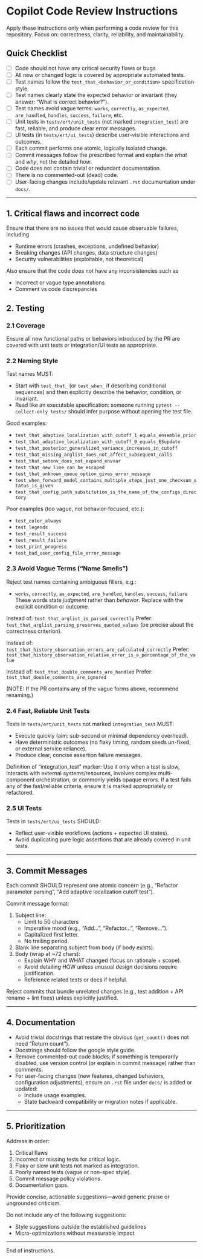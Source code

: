 # Copilot Code Review Instructions

Apply these instructions only when performing a code review for this repository.
Focus on: correctness, clarity, reliability, and maintainability.

## Quick Checklist

- [ ] Code should not have any critical security flaws or bugs
- [ ] All new or changed logic is covered by appropriate automated tests.
- [ ] Test names follow the `test_that_<behavior_or_condition>` specification style.
- [ ] Test names clearly state the expected behavior or invariant (they answer: “What is correct behavior?”).
- [ ] Test names avoid vague terms: `works`, `correctly`, `as_expected`, `are_handled`, `handles`, `success`, `failure`, etc.
- [ ] Unit tests in `tests/ert/unit_tests` (not marked `integration_test`) are fast, reliable, and produce clear error messages.
- [ ] UI tests (in `tests/ert/ui_tests`) describe user-visible interactions and outcomes.
- [ ] Each commit performs one atomic, logically isolated change.
- [ ] Commit messages follow the prescribed format and explain the *what* and *why*, not the detailed *how*.
- [ ] Code does not contain trivial or redundant documentation.
- [ ] There is no commented-out (dead) code.
- [ ] User-facing changes include/update relevant `.rst` documentation under `docs/`.

---

## 1. Critical flaws and incorrect code


Ensure that there are no issues that would cause observable failures, including

* Runtime errors (crashes, exceptions, undefined behavior)
* Breaking changes (API changes, data structure changes)
* Security vulnerabilities (exploitable, not theoretical)

Also ensure that the code does not have any inconsistencies such as

* Incorrect or vague type annotations
* Comment vs code discrepancies


## 2. Testing

### 2.1 Coverage
Ensure all new functional paths or behaviors introduced by the PR are covered with unit tests or integration/UI tests as appropriate.

### 2.2 Naming Style
Test names MUST:
- Start with `test_that_` (or `test_when_` if describing conditional sequences) and then explicitly describe the behavior, condition, or invariant.
- Read like an executable specification: someone running `pytest --collect-only tests/` should infer purpose without opening the test file.

Good examples:
- `test_that_adaptive_localization_with_cutoff_1_equals_ensemble_prior`
- `test_that_adaptive_localization_with_cutoff_0_equals_ESupdate`
- `test_that_posterior_generalized_variance_increases_in_cutoff`
- `test_that_missing_arglist_does_not_affect_subsequent_calls`
- `test_that_setenv_does_not_expand_envvar`
- `test_that_new_line_can_be_escaped`
- `test_that_unknown_queue_option_gives_error_message`
- `test_when_forward_model_contains_multiple_steps_just_one_checksum_status_is_given`
- `test_that_config_path_substitution_is_the_name_of_the_configs_directory`

Poor examples (too vague, not behavior-focused, etc.):
- `test_color_always`
- `test_legends`
- `test_result_success`
- `test_result_failure`
- `test_print_progress`
- `test_bad_user_config_file_error_message`

### 2.3 Avoid Vague Terms (“Name Smells”)
Reject test names containing ambiguous fillers, e.g.:
- `works`, `correctly`, `as_expected`, `are_handled`, `handles`, `success`, `failure`
These words state *judgment* rather than *behavior*. Replace with the explicit condition or outcome.

Instead of: `test_that_arglist_is_parsed_correctly`
Prefer: `test_that_arglist_parsing_preserves_quoted_values` (be precise about the correctness criterion).

Instead of: `test_that_history_observation_errors_are_calculated_correctly`
Prefer: `test_that_history_observation_relative_error_is_a_percentage_of_the_value`

Instead of: `test_that_double_comments_are_handled`
Prefer: `test_that_double_comments_are_ignored`

(NOTE: If the PR contains any of the vague forms above, recommend renaming.)

### 2.4 Fast, Reliable Unit Tests
Tests in `tests/ert/unit_tests` not marked `integration_test` MUST:
- Execute quickly (aim: sub-second or minimal dependency overhead).
- Have deterministic outcomes (no flaky timing, random seeds un-fixed, or external service reliance).
- Produce clear, concise assertion failure messages.

Definition of “integration_test” marker: Use it only when a test is slow,
interacts with external systems/resources, involves complex multi-component
orchestration, or commonly yields opaque errors. If a test fails any of the
fast/reliable criteria, ensure it is marked appropriately or refactored.

### 2.5 UI Tests
Tests in `tests/ert/ui_tests` SHOULD:
- Reflect user-visible workflows (actions + expected UI states).
- Avoid duplicating pure logic assertions that are already covered in unit tests.

---

## 3. Commit Messages

Each commit SHOULD represent one atomic concern (e.g., “Refactor parameter parsing”, “Add adaptive localization cutoff test”).

Commit message format:
1. Subject line:
   - Limit to 50 characters
   - Imperative mood (e.g., “Add…”, “Refactor…”, “Remove…”).
   - Capitalized first letter.
   - No trailing period.
2. Blank line separating subject from body (if body exists).
3. Body (wrap at ~72 chars):
   - Explain WHY and WHAT changed (focus on rationale + scope).
   - Avoid detailing HOW unless unusual design decisions require justification.
   - Reference related tests or docs if helpful.

Reject commits that bundle unrelated changes (e.g., test addition + API rename + lint fixes) unless explicitly justified.

---

## 4. Documentation

- Avoid trivial docstrings that restate the obvious (`get_count()` does not need “Return count”).
- Docstrings should follow the google style guide.
- Remove commented-out code blocks; if something is temporarily disabled, use version control (or explain in commit message) rather than comments.
- For user-facing changes (new features, changed behaviors, configuration adjustments), ensure an `.rst` file under `docs/` is added or updated:
  - Include usage examples.
  - State backward compatibility or migration notes if applicable.

---

## 5. Prioritization

Address in order:
1. Critical flaws
2. Incorrect or missing tests for critical logic.
3. Flaky or slow unit tests not marked as integration.
4. Poorly named tests (vague or non-spec style).
5. Commit message policy violations.
6. Documentation gaps.

Provide concise, actionable suggestions—avoid generic praise or ungrounded criticism.

Do not include any of the following suggestions:

* Style suggestions outside the established guidelines
* Micro-optimizations without measurable impact

---

End of instructions.
